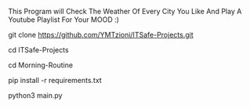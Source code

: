 This Program will Check The Weather Of Every City You Like And Play A Youtube Playlist For Your MOOD :)


git clone https://github.com/YMTzioni/ITSafe-Projects.git

cd ITSafe-Projects

cd Morning-Routine

pip install -r requirements.txt

python3 main.py
